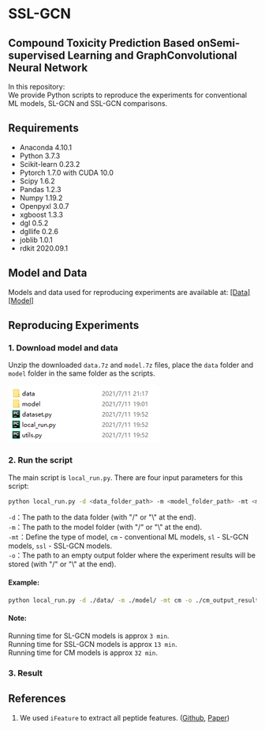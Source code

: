 # SSL-GCN
## Compound Toxicity Prediction Based onSemi-supervised Learning and GraphConvolutional Neural Network

In this repository:         
We provide Python scripts to reproduce the experiments for conventional ML models, SL-GCN and SSL-GCN comparisons.

## Requirements 
* Anaconda 4.10.1
* Python 3.7.3
* Scikit-learn 0.23.2
* Pytorch 1.7.0 with CUDA 10.0
* Scipy 1.6.2
* Pandas 1.2.3 
* Numpy 1.19.2
* Openpyxl 3.0.7
* xgboost 1.3.3
* dgl 0.5.2
* dgllife 0.2.6
* joblib 1.0.1
* rdkit 2020.09.1

## Model and Data
Models and data used for reproducing experiments are available at: [[Data]](https://drive.google.com/file/d/1KSlG8LAdoINJwgbd0rN0L_5XYRK23znx/view?usp=sharing) [[Model]](https://drive.google.com/file/d/1xKz_zkinwA3BiqqAXOjHAYtVilWp-Zlz/view?usp=sharing)

## Reproducing Experiments
### 1. Download model and data
Unzip the downloaded ```data.7z``` and ```model.7z``` files, place the ```data``` folder and ```model``` folder in the same folder as the scripts.    

![image](https://github.com/chen709847237/SSL-GCN/raw/main/img/data_sample.png)     

### 2.  Run the script  
The main script is ```local_run.py```. There are four input parameters for this script:      
```bash
python local_run.py -d <data_folder_path> -m <model_folder_path> -mt <model_type> -o <output_folder_path>
```
```-d```：The path to the data folder (with "/" or "\\" at the end).         
```-m```：The path to the model folder (with "/" or "\\" at the end).           
```-mt```：Define the type of model, ```cm``` - conventional ML models, ```sl``` - SL-GCN models, ```ssl``` - SSL-GCN models.                  
```-o```：The path to an empty output folder where the experiment results will be stored (with "/" or "\\" at the end).     
#### Example:
```bash
python local_run.py -d ./data/ -m ./model/ -mt cm -o ./cm_output_result/
```
#### Note:
Running time for SL-GCN models is approx ```3 min```.      
Running time for SSL-GCN models is approx ```13 min```.      
Running time for CM models is approx ```32 min```.      

### 3. Result  


## References
1. We used ```iFeature``` to extract all peptide features. ([Github](https://github.com/Superzchen/iFeature/), [Paper](https://academic.oup.com/bioinformatics/article-abstract/34/14/2499/4924718))
